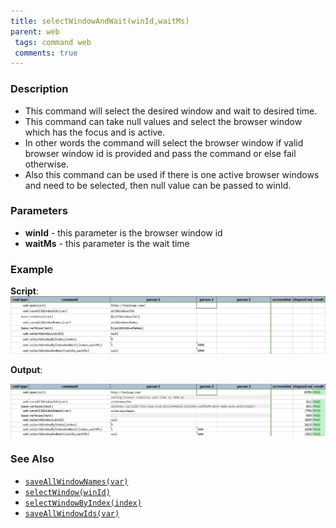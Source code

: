 ```yaml
---
title: selectWindowAndWait(winId,waitMs)
parent: web
 tags: command web
 comments: true
---
```

 
### Description

- This command will select the desired window and wait to desired time.
- This command can take null values and select the browser window which has the focus and is active.
- In other words the command will select the browser window if valid browser window id is provided and pass the command or else fail otherwise.
- Also this command can be used if there is one active browser windows and need to be selected, then null value can be passed to winId.

### Parameters

- **winId** - this parameter is the browser window id
- **waitMs** - this parameter is the wait time 

### Example

**Script**:<br/>
![](image/selectWindowAndWait_01.png)

**Output**:<br/>
       
![](image/selectWindowAndWait_02.png)

### See Also

- [`saveAllWindowNames(var)`](saveAllWindowNames(var))
- [`selectWindow(winId)`](selectWindow(winId))
- [`selectWindowByIndex(index)`](selectWindowByIndex(index))
- [`saveAllWindowIds(var)`](saveAllWindowIds(var))